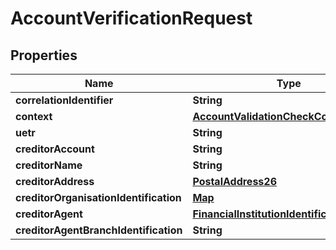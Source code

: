 # AccountVerificationRequest

## Properties
Name | Type | Description | Notes
------------ | ------------- | ------------- | -------------
**correlationIdentifier** | **String** |  |  [optional]
**context** | [**AccountValidationCheckContext1Code**](AccountValidationCheckContext1Code.md) |  | 
**uetr** | **String** |  |  [optional]
**creditorAccount** | **String** |  | 
**creditorName** | **String** |  | 
**creditorAddress** | [**PostalAddress26**](PostalAddress26.md) |  |  [optional]
**creditorOrganisationIdentification** | [**Map**](Map.md) |  |  [optional]
**creditorAgent** | [**FinancialInstitutionIdentification20**](FinancialInstitutionIdentification20.md) |  |  [optional]
**creditorAgentBranchIdentification** | **String** |  |  [optional]
